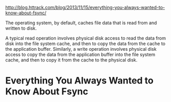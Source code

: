 http://blog.httrack.com/blog/2013/11/15/everything-you-always-wanted-to-know-about-fsync/  

The operating system, by default, caches file data that is read from and written to disk.

A typical read operation involves physical disk access to read the data from disk into the file system cache, and then to copy the data from the cache to the application buffer. Similarly, a write operation involves physical disk access to copy the data from the application buffer into the file system cache, and then to copy it from the cache to the physical disk.

# Everything You Always Wanted to Know About Fsync

